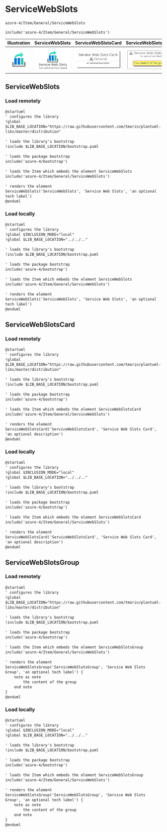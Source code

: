 # ServiceWebSlots


```text
azure-4/Item/General/ServiceWebSlots
```

```text
include('azure-4/Item/General/ServiceWebSlots')
```



| Illustration | ServiceWebSlots | ServiceWebSlotsCard | ServiceWebSlotsGroup |
| :---: | :---: | :---: | :---: |
| ![illustration for Illustration](../../../azure-4/Item/General/ServiceWebSlots.png) | ![illustration for ServiceWebSlots](../../../azure-4/Item/General/ServiceWebSlots.Local.png) | ![illustration for ServiceWebSlotsCard](../../../azure-4/Item/General/ServiceWebSlotsCard.Local.png) | ![illustration for ServiceWebSlotsGroup](../../../azure-4/Item/General/ServiceWebSlotsGroup.Local.png) |




## ServiceWebSlots

### Load remotely
```plantuml
@startuml
' configures the library
!global $LIB_BASE_LOCATION="https://raw.githubusercontent.com/tmorin/plantuml-libs/master/distribution"

' loads the library's bootstrap
!include $LIB_BASE_LOCATION/bootstrap.puml

' loads the package bootstrap
include('azure-4/bootstrap')

' loads the Item which embeds the element ServiceWebSlots
include('azure-4/Item/General/ServiceWebSlots')

' renders the element
ServiceWebSlots('ServiceWebSlots', 'Service Web Slots', 'an optional tech label')
@enduml
```

### Load locally
```plantuml
@startuml
' configures the library
!global $INCLUSION_MODE="local"
!global $LIB_BASE_LOCATION="../../.."

' loads the library's bootstrap
!include $LIB_BASE_LOCATION/bootstrap.puml

' loads the package bootstrap
include('azure-4/bootstrap')

' loads the Item which embeds the element ServiceWebSlots
include('azure-4/Item/General/ServiceWebSlots')

' renders the element
ServiceWebSlots('ServiceWebSlots', 'Service Web Slots', 'an optional tech label')
@enduml
```

## ServiceWebSlotsCard

### Load remotely
```plantuml
@startuml
' configures the library
!global $LIB_BASE_LOCATION="https://raw.githubusercontent.com/tmorin/plantuml-libs/master/distribution"

' loads the library's bootstrap
!include $LIB_BASE_LOCATION/bootstrap.puml

' loads the package bootstrap
include('azure-4/bootstrap')

' loads the Item which embeds the element ServiceWebSlotsCard
include('azure-4/Item/General/ServiceWebSlots')

' renders the element
ServiceWebSlotsCard('ServiceWebSlotsCard', 'Service Web Slots Card', 'an optional description')
@enduml
```

### Load locally
```plantuml
@startuml
' configures the library
!global $INCLUSION_MODE="local"
!global $LIB_BASE_LOCATION="../../.."

' loads the library's bootstrap
!include $LIB_BASE_LOCATION/bootstrap.puml

' loads the package bootstrap
include('azure-4/bootstrap')

' loads the Item which embeds the element ServiceWebSlotsCard
include('azure-4/Item/General/ServiceWebSlots')

' renders the element
ServiceWebSlotsCard('ServiceWebSlotsCard', 'Service Web Slots Card', 'an optional description')
@enduml
```

## ServiceWebSlotsGroup

### Load remotely
```plantuml
@startuml
' configures the library
!global $LIB_BASE_LOCATION="https://raw.githubusercontent.com/tmorin/plantuml-libs/master/distribution"

' loads the library's bootstrap
!include $LIB_BASE_LOCATION/bootstrap.puml

' loads the package bootstrap
include('azure-4/bootstrap')

' loads the Item which embeds the element ServiceWebSlotsGroup
include('azure-4/Item/General/ServiceWebSlots')

' renders the element
ServiceWebSlotsGroup('ServiceWebSlotsGroup', 'Service Web Slots Group', 'an optional tech label') {
    note as note
        the content of the group
    end note
}
@enduml
```

### Load locally
```plantuml
@startuml
' configures the library
!global $INCLUSION_MODE="local"
!global $LIB_BASE_LOCATION="../../.."

' loads the library's bootstrap
!include $LIB_BASE_LOCATION/bootstrap.puml

' loads the package bootstrap
include('azure-4/bootstrap')

' loads the Item which embeds the element ServiceWebSlotsGroup
include('azure-4/Item/General/ServiceWebSlots')

' renders the element
ServiceWebSlotsGroup('ServiceWebSlotsGroup', 'Service Web Slots Group', 'an optional tech label') {
    note as note
        the content of the group
    end note
}
@enduml
```

